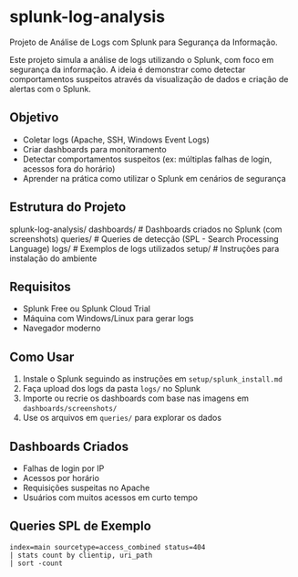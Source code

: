 # splunk-log-analysis
 Projeto de Análise de Logs com Splunk para Segurança da Informação.

Este projeto simula a análise de logs utilizando o Splunk, com foco em segurança da informação. A ideia é demonstrar como detectar comportamentos suspeitos através da visualização de dados e criação de alertas com o Splunk.

## Objetivo

- Coletar logs (Apache, SSH, Windows Event Logs)
- Criar dashboards para monitoramento
- Detectar comportamentos suspeitos (ex: múltiplas falhas de login, acessos fora do horário)
- Aprender na prática como utilizar o Splunk em cenários de segurança

## Estrutura do Projeto

splunk-log-analysis/
dashboards/ # Dashboards criados no Splunk (com screenshots)
queries/ # Queries de detecção (SPL - Search Processing Language)
logs/ # Exemplos de logs utilizados
setup/ # Instruções para instalação do ambiente


## Requisitos

- Splunk Free ou Splunk Cloud Trial
- Máquina com Windows/Linux para gerar logs
- Navegador moderno

## Como Usar

1. Instale o Splunk seguindo as instruções em `setup/splunk_install.md`
2. Faça upload dos logs da pasta `logs/` no Splunk
3. Importe ou recrie os dashboards com base nas imagens em `dashboards/screenshots/`
4. Use os arquivos em `queries/` para explorar os dados

## Dashboards Criados

- Falhas de login por IP
- Acessos por horário
- Requisições suspeitas no Apache
- Usuários com muitos acessos em curto tempo

## Queries SPL de Exemplo

```spl
index=main sourcetype=access_combined status=404
| stats count by clientip, uri_path
| sort -count
